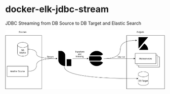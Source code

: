 # docker-elk-jdbc-stream
JDBC Streaming from DB Source to DB Target and Elastic Search 

![Targeted Architecture](https://github.com/wissensalt/docker-elk-jdbc-stream/blob/master/target.png?raw=true)
